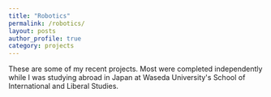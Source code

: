 ```yaml
---
title: "Robotics"
permalink: /robotics/
layout: posts
author_profile: true
category: projects
---
```

These are some of my recent projects. Most were completed independently while I was studying abroad in Japan at Waseda University's School of International and Liberal Studies.